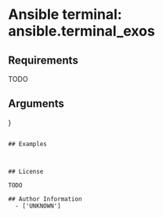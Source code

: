 # Ansible terminal: ansible.terminal_exos





## Requirements

TODO

## Arguments

}
```

## Examples



## License

TODO

## Author Information
  - ['UNKNOWN']
